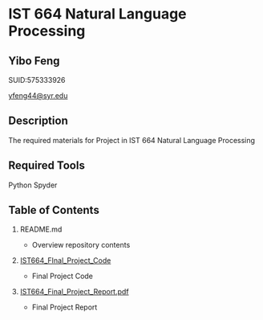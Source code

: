 # IST 664 Natural Language Processing
## Yibo Feng

SUID:575333926

yfeng44@syr.edu

## Description
The required materials for Project in IST 664 Natural Language Processing

## Required Tools
 Python Spyder


## Table of Contents

1. README.md 
    - Overview repository contents

2. [IST664_FInal_Project_Code](https://github.com/yfeng0308/MSADS_Portfolio/tree/main/IST664_NaturalLanguageProcessing/IST664_FInal_Project_Code)
    - Final Project Code

3. [IST664_Final_Project_Report.pdf](https://github.com/yfeng0308/MSADS_Portfolio/blob/main/IST664_NaturalLanguageProcessing/IST664_Final_Project_Report.pdf)
    - Final Project Report

